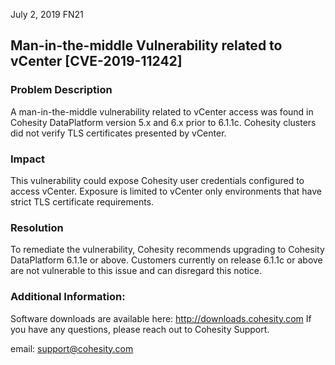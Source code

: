 
July 2, 2019       FN21

## Man-in-the-middle Vulnerability related to vCenter  [CVE-2019-11242]
 

### Problem Description

A man-in-the-middle vulnerability related to vCenter access was found in Cohesity DataPlatform version 5.x and 6.x prior to 6.1.1c. Cohesity clusters did not verify TLS certificates presented by vCenter. 



### Impact

This vulnerability could expose Cohesity user credentials configured to access vCenter. Exposure is limited to vCenter only environments that have strict TLS certificate requirements.

 

### Resolution

To remediate the vulnerability, Cohesity recommends upgrading to Cohesity DataPlatform 6.1.1e or above. 
Customers currently on release 6.1.1c or above are not vulnerable to this issue and can disregard this notice.



### Additional Information:

Software downloads are available here: http://downloads.cohesity.com
If you have any questions, please reach out to Cohesity Support.  

email: support@cohesity.com
